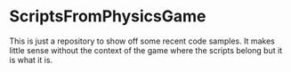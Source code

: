 # ScriptsFromPhysicsGame
This is just a repository to show off some recent code samples. It makes little sense without the context of the game where the scripts belong but it is what it is.
